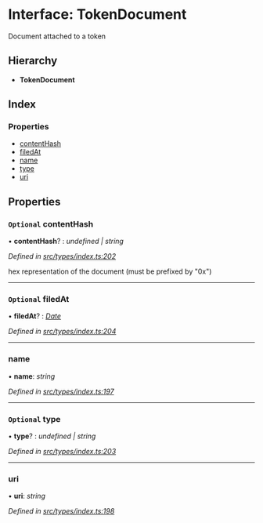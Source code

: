 # Interface: TokenDocument

Document attached to a token

## Hierarchy

* **TokenDocument**

## Index

### Properties

* [contentHash](tokendocument.md#optional-contenthash)
* [filedAt](tokendocument.md#optional-filedat)
* [name](tokendocument.md#name)
* [type](tokendocument.md#optional-type)
* [uri](tokendocument.md#uri)

## Properties

### `Optional` contentHash

• **contentHash**? : *undefined | string*

*Defined in [src/types/index.ts:202](https://github.com/PolymathNetwork/polymesh-sdk/blob/44d12f59/src/types/index.ts#L202)*

hex representation of the document (must be prefixed by "0x")

___

### `Optional` filedAt

• **filedAt**? : *[Date](../enums/transactionargumenttype.md#date)*

*Defined in [src/types/index.ts:204](https://github.com/PolymathNetwork/polymesh-sdk/blob/44d12f59/src/types/index.ts#L204)*

___

###  name

• **name**: *string*

*Defined in [src/types/index.ts:197](https://github.com/PolymathNetwork/polymesh-sdk/blob/44d12f59/src/types/index.ts#L197)*

___

### `Optional` type

• **type**? : *undefined | string*

*Defined in [src/types/index.ts:203](https://github.com/PolymathNetwork/polymesh-sdk/blob/44d12f59/src/types/index.ts#L203)*

___

###  uri

• **uri**: *string*

*Defined in [src/types/index.ts:198](https://github.com/PolymathNetwork/polymesh-sdk/blob/44d12f59/src/types/index.ts#L198)*
